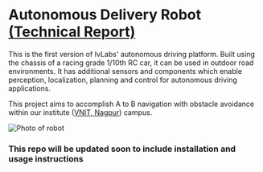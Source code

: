 # Autonomous Delivery Robot [(Technical Report)](https://arxiv.org/abs/2103.09229)

This is the first version of IvLabs' autonomous driving platform. Built using the chassis of a racing grade 1/10th RC car, it can be used in outdoor road environments. It has additional sensors and components which enable perception, localization, planning and control for autonomous driving applications.

This project aims to accomplish A to B navigation with obstacle avoidance within our institute ([VNIT, Nagpur](http://www.vnit.ac.in)) campus.

![Photo of robot](autonomous_car.jpeg)

### This repo will be updated soon to include installation and usage instructions
